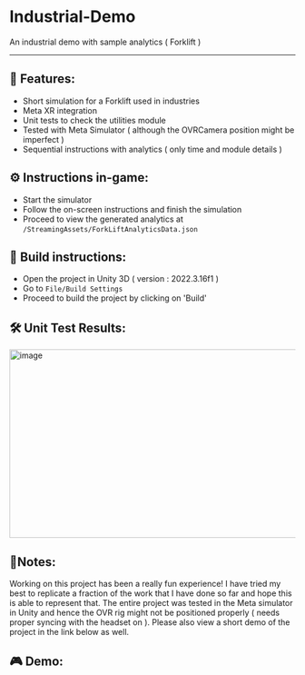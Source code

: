 # Industrial-Demo
An industrial demo with sample analytics ( Forklift )

---

## 🚀 Features:

* Short simulation for a Forklift used in industries
* Meta XR integration
* Unit tests to check the utilities module
* Tested with Meta Simulator ( although the OVRCamera position might be imperfect )
* Sequential instructions with analytics ( only time and module details )

## ⚙️ Instructions in-game:

* Start the simulator
* Follow the on-screen instructions and finish the simulation
* Proceed to view the generated analytics at `/StreamingAssets/ForkLiftAnalyticsData.json`

## 🧱 Build instructions:

* Open the project in Unity 3D ( version : 2022.3.16f1 )
* Go to `File/Build Settings`
* Proceed to build the project by clicking on 'Build'

## 🛠️ Unit Test Results:

<img width="589" height="332" alt="image" src="https://github.com/user-attachments/assets/9dfb3b00-4b90-487e-804d-0402321a0a0f" />

## 📝Notes:

Working on this project has been a really fun experience! I have tried my best to replicate a fraction of the work that I have done so far and hope this is able to represent that. The entire project was tested in the Meta simulator in Unity and hence the OVR rig might not be positioned properly ( needs proper syncing with the headset on ). Please also view a short demo of the project in the link below as well.

## 🎮 Demo:


